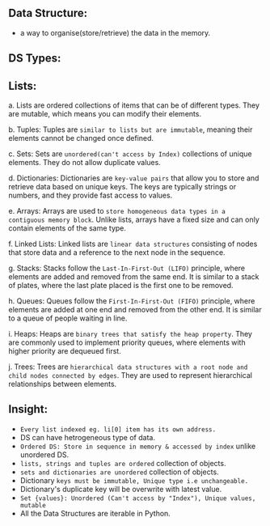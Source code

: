 ## Data Structure: 
- a way to organise(store/retrieve) the data in the memory.

## DS Types:
## Lists: 
a. Lists are ordered collections of items that can be of different types. They are mutable, which means you can modify their elements.

b. Tuples: Tuples are `similar to lists but are immutable`, meaning their elements cannot be changed once defined.

c. Sets: Sets are `unordered(can't access by Index)` collections of unique elements. They do not allow duplicate values.

d. Dictionaries: Dictionaries are `key-value pairs` that allow you to store and retrieve data based on unique keys. The keys are typically strings or numbers, and they provide fast access to values.

e. Arrays: Arrays are used to `store homogeneous data types in a contiguous memory block`. Unlike lists, arrays have a fixed size and can only contain elements of the same type.

f. Linked Lists: Linked lists are `linear data structures` consisting of nodes that store data and a reference to the next node in the sequence.

g. Stacks: Stacks follow the `Last-In-First-Out (LIFO)` principle, where elements are added and removed from the same end. It is similar to a stack of plates, where the last plate placed is the first one to be removed.

h. Queues: Queues follow the `First-In-First-Out (FIFO)` principle, where elements are added at one end and removed from the other end. It is similar to a queue of people waiting in line.

i. Heaps: Heaps are `binary trees that satisfy the heap property`. They are commonly used to implement priority queues, where elements with higher priority are dequeued first.

j. Trees: Trees are `hierarchical data structures with a root node and child nodes connected by edges`. They are used to represent hierarchical relationships between elements.

## Insight:
- `Every list indexed eg. li[0] item has its own address.`
- DS can have hetrogeneous type of data.
- `Ordered DS: Store in sequence in memory & accessed by index` unlike unordered DS.
- `lists, strings and tuples are ordered` collection of objects.
- `sets and dictionaries are unordered` collection of objects.
- Dictionary `keys must be immutable, Unique type i.e unchangeable.`
- Dictionary's duplicate key will be overwrite with latest value.
- `Set {values}: Unordered (Can't access by "Index"), Unique values, mutable`
- All the Data Structures are iterable in Python.

